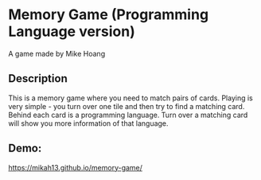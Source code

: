 # Memory Game (Programming Language version)

A game made by Mike Hoang

## Description

This is a memory game where you need to match pairs of cards. Playing is very simple - you turn over one tile and then try to find a matching card. Behind each card is a programming language. Turn over a matching card will show you more information of that language.

## Demo:

<https://mikah13.github.io/memory-game/>
